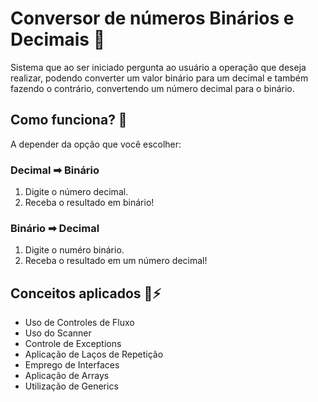 # Conversor de números Binários e Decimais 🔄
Sistema que ao ser iniciado pergunta ao usuário a operação que deseja realizar, podendo converter um valor binário para um decimal e também fazendo o contrário, convertendo um número decimal para o binário.

## Como funciona? 🤔
A depender da opção que você escolher:

### Decimal ➡ Binário
1. Digite o número decimal.
2. Receba o resultado em binário!

### Binário ➡ Decimal
1. Digite o numéro binário.
2. Receba o resultado em um número decimal!

## Conceitos aplicados 🧠⚡
* Uso de Controles de Fluxo
* Uso do Scanner
* Controle de Exceptions
* Aplicação de Laços de Repetição
* Emprego de Interfaces
* Aplicação de Arrays
* Utilização de Generics
